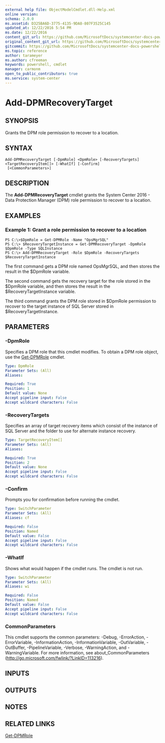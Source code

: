 ```yaml
---
external help file: ObjectModelCmdlet.dll-Help.xml
online version: 
schema: 2.0.0
ms.assetid: D325BA6D-3775-4135-9DA8-807F3525C145
updated_at: 12/22/2016 5:54 PM
ms.date: 12/22/2016
content_git_url: https://github.com/MicrosoftDocs/systemcenter-docs-powershell/blob/master/systemcenter-cmdlets/SystemCenter2016/DataProtectionManager/vlatest/Add-DPMRecoveryTarget.md
original_content_git_url: https://github.com/MicrosoftDocs/systemcenter-docs-powershell/blob/master/systemcenter-cmdlets/SystemCenter2016/DataProtectionManager/vlatest/Add-DPMRecoveryTarget.md
gitcommit: https://github.com/MicrosoftDocs/systemcenter-docs-powershell/blob/17c3a51bd892aad46c731d9f381f0704b4815004/systemcenter-cmdlets/SystemCenter2016/DataProtectionManager/vlatest/Add-DPMRecoveryTarget.md
ms.topic: reference
author: tarameyer
ms.author: cfreeman
keywords: powershell, cmdlet
manager: carmonm
open_to_public_contributors: true
ms.service: system-center
---
```


# Add-DPMRecoveryTarget

## SYNOPSIS
Grants the DPM role permission to recover to a location.

## SYNTAX

```
Add-DPMRecoveryTarget [-DpmRole] <DpmRole> [-RecoveryTargets] <TargetRecoveryItem[]> [-WhatIf] [-Confirm]
 [<CommonParameters>]
```

## DESCRIPTION
The **Add-DPMRecoveryTarget** cmdlet grants the System Center 2016 - Data Protection Manager (DPM) role permission to recover to a location.

## EXAMPLES

### Example 1: Grant a role permission to recover to a location
```
PS C:\>$DpmRole = Get-DPMRole -Name "OpsMgrSQL"
PS C:\> $RecoveryTargetInstance = Get-DPMRecoveryTarget -DpmRole $DpmRole -Type SQLInstance
PS C:\> Add-DPMRecoveryTarget -Role $DpmRole -RecoveryTargets $RecoveryTargetInstance
```

The first command gets a DPM role named OpsMgrSQL, and then stores the result in the $DpmRole variable.

The second command gets the recovery target for the role stored in the $DpmRole variable, and then stores the result in the $RecoveryTargetInstance variable.

The third command grants the DPM role stored in $DpmRole permission to recover to the target instance of SQL Server stored in $RecoveryTargetInstance.

## PARAMETERS

### -DpmRole
Specifies a DPM role that this cmdlet modifies.
To obtain a DPM role object, use the [Get-DPMRole](./Get-DPMRole.md) cmdlet.

```yaml
Type: DpmRole
Parameter Sets: (All)
Aliases: 

Required: True
Position: 1
Default value: None
Accept pipeline input: False
Accept wildcard characters: False
```

### -RecoveryTargets
Specifies an array of target recovery items which consist of the instance of SQL Server and the folder to use for alternate instance recovery.

```yaml
Type: TargetRecoveryItem[]
Parameter Sets: (All)
Aliases: 

Required: True
Position: 2
Default value: None
Accept pipeline input: False
Accept wildcard characters: False
```

### -Confirm
Prompts you for confirmation before running the cmdlet.

```yaml
Type: SwitchParameter
Parameter Sets: (All)
Aliases: cf

Required: False
Position: Named
Default value: False
Accept pipeline input: False
Accept wildcard characters: False
```

### -WhatIf
Shows what would happen if the cmdlet runs.
The cmdlet is not run.

```yaml
Type: SwitchParameter
Parameter Sets: (All)
Aliases: wi

Required: False
Position: Named
Default value: False
Accept pipeline input: False
Accept wildcard characters: False
```

### CommonParameters
This cmdlet supports the common parameters: -Debug, -ErrorAction, -ErrorVariable, -InformationAction, -InformationVariable, -OutVariable, -OutBuffer, -PipelineVariable, -Verbose, -WarningAction, and -WarningVariable. For more information, see about_CommonParameters (http://go.microsoft.com/fwlink/?LinkID=113216).

## INPUTS

## OUTPUTS

## NOTES

## RELATED LINKS

[Get-DPMRole](xref:SystemCenter2016/DataProtectionManager/vlatest/Get-DPMRole.md)
